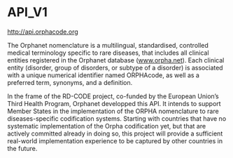 # API_V1
http://api.orphacode.org

The Orphanet nomenclature is a multilingual, standardised, controlled medical terminology specific to rare diseases, that includes all clinical entities registered in the Orphanet database (www.orpha.net). Each clinical entity (disorder, group of disorders, or subtype of a disorder) is associated with a unique numerical identifier named ORPHAcode, as well as a preferred term, synonyms, and a definition.

In the frame of the RD-CODE project, co-funded by the European Union’s Third Health Program, Orphanet developped this API. It intends to support Member States in the implementation of the ORPHA nomenclature to rare diseases-specific codification systems. Starting with countries that have no systematic implementation of the Orpha codification yet, but that are actively committed already in doing so, this project will provide a sufficient real-world implementation experience to be captured by other countries in the future.
